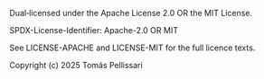 Dual‑licensed under the Apache License 2.0 OR the MIT License.

SPDX-License-Identifier: Apache-2.0 OR MIT

See LICENSE-APACHE and LICENSE-MIT for the full licence texts.

Copyright (c) 2025 Tomás Pellissari 
